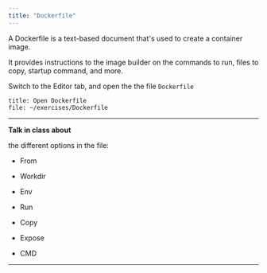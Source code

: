 ```yaml
---
title: "Dockerfile"
---
```



A Dockerfile is a text-based document that's used to create a container image. 

It provides instructions to the image builder on the commands to run, files to copy, startup command, and more.


Switch to the Editor tab, and open the the file `Dockerfile`
```editor:open-file
title: Open Dockerfile
file: ~/exercises/Dockerfile
```

---
**Talk in class about**

the different options in the file:

- From

- Workdir

- Env

- Run

- Copy

- Expose

- CMD

---
